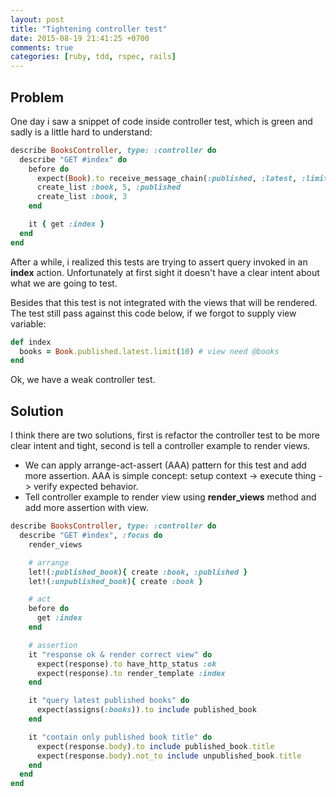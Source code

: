 ```yaml
---
layout: post
title: "Tightening controller test"
date: 2015-08-19 21:41:25 +0700
comments: true
categories: [ruby, tdd, rspec, rails]
---
```

## Problem
One day i saw a snippet of code inside controller test, which is green and sadly is a little hard to understand:

```ruby
describe BooksController, type: :controller do
  describe "GET #index" do
    before do
      expect(Book).to receive_message_chain(:published, :latest, :limit).with(10)
      create_list :book, 5, :published
      create_list :book, 3
    end

    it { get :index }
  end
end
```
After a while, i realized this tests are trying to assert query invoked in an **index** action. Unfortunately at first sight it doesn't have a clear intent about what we are going to test. 
<!--more-->
Besides that this test is not integrated with the views that will be rendered. The test still pass against this code below, if we forgot to supply view variable:

```ruby
def index
  books = Book.published.latest.limit(10) # view need @books
end
```
Ok, we have a weak controller test.
## Solution
I think there are two solutions, first is refactor the controller test to be more clear intent and tight, second is tell a controller example to render views. 

* We can apply arrange-act-assert (AAA) pattern for this test and add more assertion. AAA is simple concept: setup context -> execute thing -> verify expected behavior.
* Tell controller example to render view using **render_views** method and add more assertion with view.

```ruby
describe BooksController, type: :controller do
  describe "GET #index", :focus do
    render_views

    # arrange
    let!(:published_book){ create :book, :published }
    let!(:unpublished_book){ create :book }

    # act
    before do
      get :index
    end

    # assertion
    it "response ok & render correct view" do
      expect(response).to have_http_status :ok
      expect(response).to render_template :index
    end

    it "query latest published books" do
      expect(assigns(:books)).to include published_book
    end

    it "contain only published book title" do
      expect(response.body).to include published_book.title
      expect(response.body).not_to include unpublished_book.title
    end
  end
end
```
